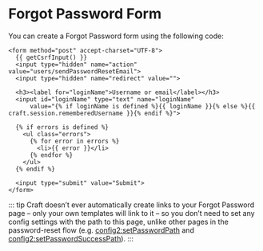 # Forgot Password Form

You can create a Forgot Password form using the following code:

```twig
<form method="post" accept-charset="UTF-8">
  {{ getCsrfInput() }}
  <input type="hidden" name="action" value="users/sendPasswordResetEmail">
  <input type="hidden" name="redirect" value="">

  <h3><label for="loginName">Username or email</label></h3>
  <input id="loginName" type="text" name="loginName"
      value="{% if loginName is defined %}{{ loginName }}{% else %}{{ craft.session.rememberedUsername }}{% endif %}">

  {% if errors is defined %}
    <ul class="errors">
      {% for error in errors %}
        <li>{{ error }}</li>
      {% endfor %}
    </ul>
  {% endif %}

  <input type="submit" value="Submit">
</form>
```

::: tip
Craft doesn’t ever automatically create links to your Forgot Password page – only your own templates will link to it – so you don’t need to set any config settings with the path to this page, unlike other pages in the password-reset flow (e.g. <config2:setPasswordPath> and <config2:setPasswordSuccessPath>).
:::
